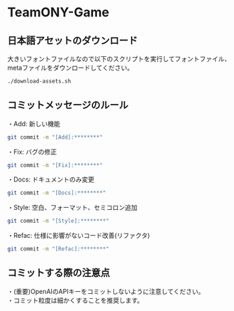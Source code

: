 # TeamONY-Game
 
## 日本語アセットのダウンロード

大きいフォントファイルなので以下のスクリプトを実行してフォントファイル、metaファイルをダウンロードしてください。

```sh
./download-assets.sh
```

## コミットメッセージのルール

・Add: 新しい機能
```sh
git commit -m "[Add]:********"
```

・Fix: バグの修正
```sh
git commit -m "[Fix]:********"
```

・Docs: ドキュメントのみ変更
```sh
git commit -m "[Docs]:********"
```

・Style: 空白、フォーマット、セミコロン追加
```sh
git commit -m "[Style]:********"
```

・Refac: 仕様に影響がないコード改善(リファクタ) 
```sh
git commit -m "[Refac]:********"
```

## コミットする際の注意点

・(重要)OpenAIのAPIキーをコミットしないように注意してください。<br>
・コミット粒度は細かくすることを推奨します。<br>
